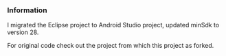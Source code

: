 ### Information
I migrated the Eclipse project to Android Studio project, updated minSdk to version 28. 

For original code check out the project from which this project as forked.
 
